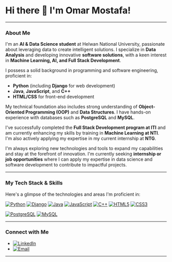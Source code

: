 # Hi there 👋 I'm Omar Mostafa!

---

### About Me

I'm an **AI & Data Science student** at Helwan National University, passionate about leveraging data to create intelligent solutions. I specialize in **Data Analysis** and developing innovative **software solutions**, with a keen interest in **Machine Learning, AI, and Full Stack Development**.

I possess a solid background in programming and software engineering, proficient in:
* **Python** (including **Django** for web development)
* **Java**, **JavaScript**, and **C++**
* **HTML/CSS** for front-end development

My technical foundation also includes strong understanding of **Object-Oriented Programming (OOP)** and **Data Structures**. I have hands-on experience with databases such as **PostgreSQL** and **MySQL**.

I've successfully completed the **Full Stack Development program at ITI** and am currently enhancing my skills by training in **Machine Learning at NTI**. I'm also actively applying my expertise in my current internship at **NTG**.

I'm always exploring new technologies and tools to expand my capabilities and stay at the forefront of innovation. I'm currently seeking **internship or job opportunities** where I can apply my expertise in data science and software development to contribute to impactful projects.

---

### My Tech Stack & Skills

Here's a glimpse of the technologies and areas I'm proficient in:

[![Python](https://img.shields.io/badge/Python-3776AB?style=for-the-badge&logo=python&logoColor=white)](https://www.python.org/)
[![Django](https://img.shields.io/badge/Django-092E20?style=for-the-badge&logo=django&logoColor=white)](https://www.djangoproject.com/)
[![Java](https://img.shields.io/badge/Java-007396?style=for-the-badge&logo=java&logoColor=white)](https://www.java.com/)
[![JavaScript](https://img.shields.io/badge/JavaScript-F7DF1E?style=for-the-badge&logo=javascript&logoColor=black)](https://developer.mozilla.org/en-US/docs/Web/JavaScript)
[![C++](https://img.shields.io/badge/C%2B%2B-00599C?style=for-the-badge&logo=c%2B%2B&logoColor=white)](https://isocpp.org/)
[![HTML5](https://img.shields.io/badge/HTML5-E34F26?style=for-the-badge&logo=html5&logoColor=white)](https://developer.mozilla.org/en-US/docs/Web/HTML)
[![CSS3](https://img.shields.io/badge/CSS3-1572B6?style=for-the-badge&logo=css3&logoColor=white)](https://developer.mozilla.org/en-US/docs/Web/CSS)

[![PostgreSQL](https://img.shields.io/badge/PostgreSQL-316192?style=for-the-badge&logo=postgresql&logoColor=white)](https://www.postgresql.org/)
[![MySQL](https://img.shields.io/badge/MySQL-4479A1?style=for-the-badge&logo=mysql&logoColor=white)](https://www.mysql.com/)

---

### Connect with Me

* [![LinkedIn](https://img.shields.io/badge/LinkedIn-0A66C2?style=for-the-badge&logo=linkedin&logoColor=white)](https://www.linkedin.com/in/omar-mostafa-abdsttar-b2b72134b)
* [![Email](https://img.shields.io/badge/Email-D14836?style=for-the-badge&logo=gmail&logoColor=white)](mailto:omarmostafaabdsttar@gmail.com)

---
